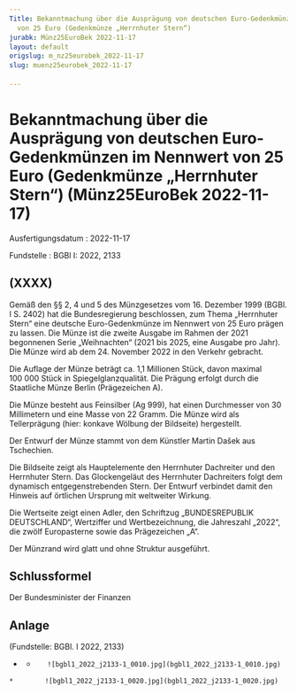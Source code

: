 ```yaml
---
Title: Bekanntmachung über die Ausprägung von deutschen Euro-Gedenkmünzen im Nennwert
  von 25 Euro (Gedenkmünze „Herrnhuter Stern“)
jurabk: Münz25EuroBek 2022-11-17
layout: default
origslug: m_nz25eurobek_2022-11-17
slug: muenz25eurobek_2022-11-17

---
```


# Bekanntmachung über die Ausprägung von deutschen Euro-Gedenkmünzen im Nennwert von 25 Euro (Gedenkmünze „Herrnhuter Stern“) (Münz25EuroBek 2022-11-17)

Ausfertigungsdatum
:   2022-11-17

Fundstelle
:   BGBl I: 2022, 2133


## (XXXX)

Gemäß den §§ 2, 4 und 5 des Münzgesetzes vom 16. Dezember 1999 (BGBl.
I S. 2402) hat die Bundesregierung beschlossen, zum Thema „Herrnhuter
Stern“ eine deutsche Euro-Gedenkmünze im Nennwert von 25 Euro prägen
zu lassen. Die Münze ist die zweite Ausgabe im Rahmen der 2021
begonnenen Serie „Weihnachten“ (2021 bis 2025, eine Ausgabe pro Jahr).
Die Münze wird ab dem 24. November 2022 in den Verkehr gebracht.

Die Auflage der Münze beträgt ca. 1,1 Millionen Stück, davon maximal
100 000 Stück in Spiegelglanzqualität. Die Prägung erfolgt durch die
Staatliche Münze Berlin (Prägezeichen A).

Die Münze besteht aus Feinsilber (Ag 999), hat einen Durchmesser von
30 Millimetern und eine Masse von 22 Gramm. Die Münze wird als
Tellerprägung (hier: konkave Wölbung der Bildseite) hergestellt.

Der Entwurf der Münze stammt von dem Künstler Martin Dašek aus
Tschechien.

Die Bildseite zeigt als Hauptelemente den Herrnhuter Dachreiter und
den Herrnhuter Stern. Das Glockengeläut des Herrnhuter Dachreiters
folgt dem dynamisch entgegenstrebenden Stern. Der Entwurf verbindet
damit den Hinweis auf örtlichen Ursprung mit weltweiter Wirkung.

Die Wertseite zeigt einen Adler, den Schriftzug „BUNDESREPUBLIK
DEUTSCHLAND“, Wertziffer und Wertbezeichnung, die Jahreszahl „2022“,
die zwölf Europasterne sowie das Prägezeichen „A“.

Der Münzrand wird glatt und ohne Struktur ausgeführt.


## Schlussformel

Der Bundesminister der Finanzen


## Anlage

(Fundstelle: BGBl. I 2022, 2133)


*    *        ![bgbl1_2022_j2133-1_0010.jpg](bgbl1_2022_j2133-1_0010.jpg)
    *        ![bgbl1_2022_j2133-1_0020.jpg](bgbl1_2022_j2133-1_0020.jpg)


